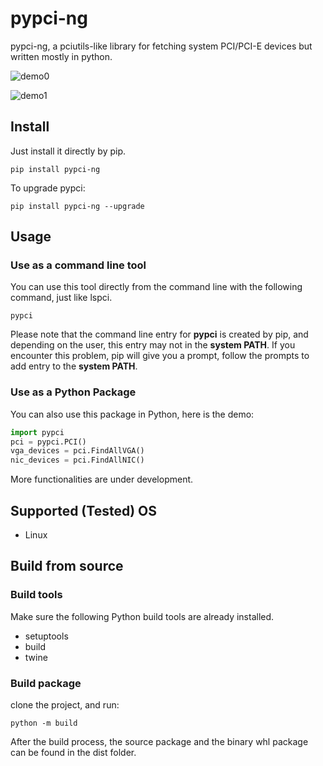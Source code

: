 # pypci-ng
pypci-ng, a pciutils-like library for fetching system PCI/PCI-E devices but written mostly in python.


![demo0](https://files.catbox.moe/mku1dg.png)


![demo1](https://files.catbox.moe/scnd3j.png)

## Install
Just install it directly by pip.
```shell
pip install pypci-ng
```
To upgrade pypci:
```shell
pip install pypci-ng --upgrade
```

## Usage
### Use as a command line tool
You can use this tool directly from the command line with the following command, just like lspci.
```shell
pypci
```
Please note that the command line entry for __pypci__ is created by pip, and depending on the user, this entry may not in the __system PATH__. If you encounter this problem, pip will give you a prompt, follow the prompts to add entry to the __system PATH__.

### Use as a Python Package
You can also use this package in Python, here is the demo:
```python
import pypci
pci = pypci.PCI()
vga_devices = pci.FindAllVGA()
nic_devices = pci.FindAllNIC()
```
More functionalities are under development.

## Supported (Tested) OS
* Linux


## Build from source
### Build tools
Make sure the following Python build tools are already installed.
* setuptools
* build
* twine

### Build package
clone the project, and run:
```shell
python -m build
```
After the build process, the source package and the binary whl package can be found in the dist folder.

